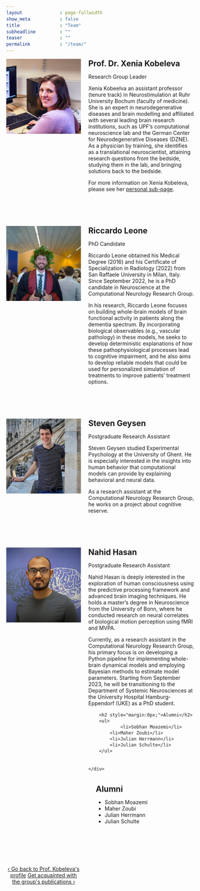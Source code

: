 ```yaml
---
layout              : page-fullwidth
show_meta           : false
title               : "Team"
subheadline         : ""
teaser              : ""
permalink           : "/team/"
---
```


<style>
@media (min-width: 500px) {
    .media {
        display: grid;
        grid-template-columns: fit-content(200px) 1fr;
        grid-template-rows:1fr auto;
        grid-template-areas:
            "image content"
            "image footer";
        grid-gap: 20px;
        margin-bottom: 4em;
    }
	
    .img {
        grid-area: image;
    }

    .content {
        grid-area: content;
    }

    .footer {
        grid-area: footer;
    }
}
</style>


<div class="media">
	<div class="img">
		<img src="/images/profile_xeniakobeleva.jpg">
	</div>
	<div class="content">
		<h2 style="margin:0px;">Prof. Dr. Xenia Kobeleva</h2>
		<p>Research Group Leader</p>
		<p>Xenia Kobeelva an assistant professor (tenure track) in Neurostimulation at Ruhr University Bochum (faculty of medicine). She is an expert in neurodegenerative diseases and brain modelling and affiliated with several leading brain research institutions, such as UPF’s computational neuroscience lab and the German Center for Neurodegenerative Diseases (DZNE). As a physician by training, she identifies as a translational neuroscientist, attaining research questions from the bedside, studying them in the lab, and bringing solutions back to the bedside.</p>
		<p>For more information on Xenia Kobeleva, please see her <a href="https://computationalneurology.com/xenia-kobeleva">personal sub-page</a>.</p>
	</div>
</div>

<div class="media">
	<div class="img">
		<img src="/images/profile_riccardoleone.jpg">
	</div>
	<div class="content">
		<h2 style="margin:0px;">Riccardo Leone</h2>
		<p>PhD Candidate</p>
		<p>Riccardo Leone obtained his Medical Degree (2016) and his Certificate of Specialization in Radiology (2022) from San Raffaele University in Milan, Italy. Since September 2022, he is a PhD candidate in Neuroscience at the Computational Neurology Research Group.</p>
		<p>In his research, Riccardo Leone focuses on building whole-brain models of brain functional activity in patients along the dementia spectrum. By incorporating biological observables (e.g., vascular pathology) in these models, he seeks to develop deterministic explanations of how these pathophysiological processes lead to cognitive impairment, and he also aims to develop reliable models that could be used for personalized simulation of treatments to improve patients’ treatment options.</p>
	</div>
</div>

<div class="media">
	<div class="img">
		<img src="/images/profile_stevengeysen.jpg">
	</div>
	<div class="content">
		<h2 style="margin:0px;">Steven Geysen</h2>
		<p>Postgraduate Research Assistant</p>
		<p>Steven Geysen studied Experimental Psychology at the University of Ghent. He is especially interested in the insights into human behavior that computational models can provide by explaining behavioral and neural data.</p>
		<p>As a research assistant at the Computational Neurology Research Group, he works on a project about cognitive reserve.</p>
	</div>
</div>

<div class="media">
	<div class="img">
		<img src="/images/profile_nahidhasan.jpg">
	</div>
	<div class="content">
		<h2 style="margin:0px;">Nahid Hasan</h2>
		<p>Postgraduate Research Assistant</p>
		<p>Nahid Hasan is deeply interested in the exploration of human consciousness using the predictive processing framework and advanced brain imaging techniques. He holds a master’s degree in Neuroscience from the University of Bonn, where he conducted research on neural correlates of biological motion perception using fMRI and MVPA.</p>
		<p>Currently, as a research assistant in the Computational Neurology Research Group, his primary focus is on developing a Python pipeline for implementing whole-brain dynamical models and employing Bayesian methods to estimate model parameters. Starting from September 2023, he will be transitioning to the Department of Systemic Neurosciences at the University Hospital Hamburg-Eppendorf (UKE) as a PhD student.</p>


		<h2 style="margin:0px;">Alumni</h2>
		<ul>
    			<li>Sobhan Moazemi</li>
			<li>Maher Zoubi</li>
			<li>Julian Herrmann</li>
			<li>Julian Schulte</li>
		</ul>

  
	</div>
</div>

<div class="media">
	<div class="img">
	</div>
	<div class="content">
		<h2 style="margin:0px;">Alumni</h2>
		<ul>
    			<li>Sobhan Moazemi</li>
			<li>Maher Zoubi</li>
			<li>Julian Herrmann</li>
			<li>Julian Schulte</li>
		</ul>
	</div>
</div>


<div style="text-align: center;">
<a class="radius button small" href="{{ site.url }}{{ site.baseurl }}/xenia-kobeleva/">‹ Go back to Prof. Kobeleva's profile</a>
<a class="radius button small" href="{{ site.url }}{{ site.baseurl }}/publications/">Get acquainted with the group's publications ›</a>
</div>

<br><br>
